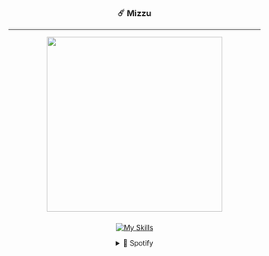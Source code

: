 <div align="center">
  
<!--Img-->


### ☄️ Mizzu
---

<div align="r">
  <img height="350" src="https://media1.tenor.com/m/C15tjfXOQXsAAAAC/anime-kimi-no-na-wa.gif"  />
</div>

###
<!--Icons-->
  
[![My Skills](https://skillicons.dev/icons?i=html,css,bootstrap,tailwind,js,python)](https://skillicons.dev)


<details>
  <summary>🎵 Spotify</summary>
  
![Alt text](https://spotify-recently-played-readme.vercel.app/api?user=31t5ldnl22dk6cziqtedriwbgera)
</details>
</div>


